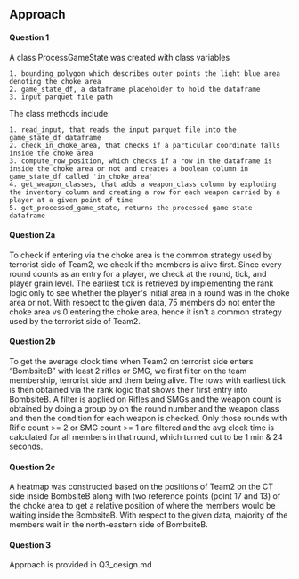 ## Approach


#### Question 1
A class ProcessGameState was created with class variables

    1. bounding_polygon which describes outer points the light blue area denoting the choke area
    2. game_state_df, a dataframe placeholder to hold the dataframe
    3. input parquet file path

The class methods include:

    1. read_input, that reads the input parquet file into the game_state_df dataframe
    2. check_in_choke_area, that checks if a particular coordinate falls inside the choke area
    3. compute_row_position, which checks if a row in the dataframe is inside the choke area or not and creates a boolean column in game_state_df called 'in_choke_area'
    4. get_weapon_classes, that adds a weapon_class column by exploding the inventory column and creating a row for each weapon carried by a player at a given point of time
    5. get_processed_game_state, returns the processed game state dataframe



#### Question 2a
To check if entering via the choke area is the common strategy used by terrorist side of Team2, we check if the members is alive first.
Since every round counts as an entry for a player, we check at the round, tick, and player grain level.
The earliest tick is retrieved by implementing the rank logic only to see whether the player's initial area in a round was in the choke area or not.
With respect to the given data, 75 members do not enter the choke area vs 0 entering the choke area, hence it isn't a common strategy used by the terrorist side of Team2.


#### Question 2b
To get the average clock time when Team2 on terrorist side enters “BombsiteB” with least 2 rifles or SMG, we first filter on the team membership, terrorist side and them being alive.
The rows with earliest tick is then obtained via the rank logic that shows their first entry into BombsiteB.
A filter is applied on Rifles and SMGs and the weapon count is obtained by doing a group by on the round number and the weapon class and then the condition for each weapon is checked.
Only those rounds with Rifle count >= 2 or SMG count >= 1 are filtered and the avg clock time is calculated for all members in that round, which turned out to be 1 min & 24 seconds.


#### Question 2c 
A heatmap was constructed based on the positions of Team2 on the CT side inside BombsiteB along with two reference points (point 17 and 13) of the choke area to get a relative position of where the members would be waiting inside the BombsiteB. 
With respect to the given data, majority of the members wait in the north-eastern side of BombsiteB.


#### Question 3
Approach is provided in Q3_design.md